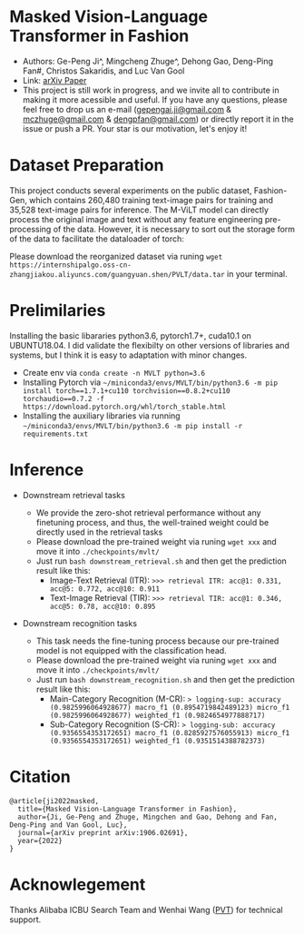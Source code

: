 # Masked Vision-Language Transformer in Fashion

- Authors: Ge-Peng Ji^, Mingcheng Zhuge^, Dehong Gao, Deng-Ping Fan#, Christos Sakaridis, and Luc Van Gool
- Link: [arXiv Paper]()
- This project is still work in progress, and we invite all to contribute in making it more acessible and useful. If you have any questions, please feel free to drop us an e-mail (gepengai.ji@gmail.com & mczhuge@gmail.com & dengpfan@gmail.com) or directly report it in the issue or push a PR. Your star is our motivation, let's enjoy it!

# Dataset Preparation

This project conducts several experiments on the public dataset, Fashion-Gen, which contains 260,480 training text-image pairs for training and 35,528 text-image pairs for inference. The M-ViLT model can directly process the original image and text without any feature engineering pre-processing of the data. However, it is necessary to sort out the storage form of the data to facilitate the dataloader of torch:

Please download the reorganized dataset via runing `wget https://internshipalgo.oss-cn-zhangjiakou.aliyuncs.com/guangyuan.shen/PVLT/data.tar` in your terminal.


# Prelimilaries

Installing the basic libararies python3.6, pytorch1.7+, cuda10.1 on UBUNTU18.04. I did validate the flexibilty on other versions of libraries and systems, but I think it is easy to adaptation with minor changes. 
- Create env via `conda create -n MVLT python=3.6`
- Installing Pytorch via `~/miniconda3/envs/MVLT/bin/python3.6 -m pip install torch==1.7.1+cu110 torchvision==0.8.2+cu110 torchaudio==0.7.2 -f https://download.pytorch.org/whl/torch_stable.html`
- Installing the auxiliary libraries via running `~/miniconda3/envs/MVLT/bin/python3.6 -m pip install -r requirements.txt`

# Inference

- Downstream retrieval tasks
  - We provide the zero-shot retrieval performance without any finetuning process, and thus, the well-trained weight could be directly used in the retrieval tasks
  - Please download the pre-trained weight via runing `wget xxx` and move it into `./checkpoints/mvlt/`
  - Just run `bash downstream_retrieval.sh` and then get the prediction result like this:
    - Image-Text Retrieval (ITR): `>>> retrieval ITR: acc@1: 0.331, acc@5: 0.772, acc@10: 0.911`
    - Text-Image Retrieval (TIR): `>>> retrieval TIR: acc@1: 0.346, acc@5: 0.78, acc@10: 0.895`

- Downstream recognition tasks
  - This task needs the fine-tuning process because our pre-trained model is not equipped with the classification head.
  - Please download the pre-trained weight via runing `wget xxx` and move it into `./checkpoints/mvlt/`
  - Just run `bash downstream_recognition.sh` and then get the prediction result like this:
    - Main-Category Recognition (M-CR): `> logging-sup: accuracy (0.9825996064928677) macro_f1 (0.8954719842489123) micro_f1 (0.9825996064928677) weighted_f1 (0.9824654977888717)`
    - Sub-Category Recognition (S-CR): `> logging-sub: accuracy (0.9356554353172651) macro_f1 (0.8285927576055913) micro_f1 (0.9356554353172651) weighted_f1 (0.9351514388782373)`

# Citation

    @article{ji2022masked,
      title={Masked Vision-Language Transformer in Fashion},
      author={Ji, Ge-Peng and Zhuge, Mingchen and Gao, Dehong and Fan, Deng-Ping and Van Gool, Luc},
      journal={arXiv preprint arXiv:1906.02691},
      year={2022}
    }

# Acknowlegement

Thanks Alibaba ICBU Search Team and Wenhai Wang ([PVT](https://github.com/whai362/PVT)) for technical support.